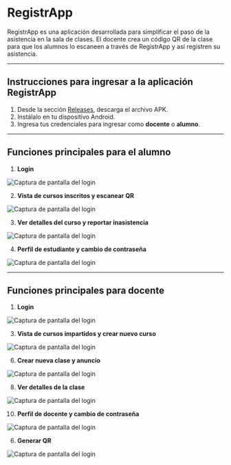 # RegistrApp

RegistrApp es una aplicación desarrollada para simplificar el paso de la asistencia en la sala de clases. El docente crea un código QR de la clase para que los alumnos lo escaneen a través de RegistrApp y así registren su asistencia.

---

## Instrucciones para ingresar a la aplicación RegistrApp

1. Desde la sección [Releases](https://github.com/belruz/Proyecto_RegistrApp/releases/tag/v2.0.1), descarga el archivo APK.  
2. Instálalo en tu dispositivo Android.  
3. Ingresa tus credenciales para ingresar como **docente** o **alumno**.  

---

## Funciones principales para el alumno

1. **Login**
   
![Captura de pantalla del login](images/login.jpg)

2.  **Vista de cursos inscritos y escanear QR**

![Captura de pantalla del login](images/vista_cursos_estudiante.jpg)

3. **Ver detalles del curso y reportar inasistencia**

![Captura de pantalla del login](images/detalles_curso_estudiante.jpg)

4. **Perfil de estudiante y cambio de contraseña**

![Captura de pantalla del login](images/perfil_estudiante.jpg)


---

## Funciones principales para docente

1. **Login**
      
![Captura de pantalla del login](images/login.jpg)

3. **Vista de cursos impartidos y crear nuevo curso**   

![Captura de pantalla del login](images/vista_cursos_docente.jpg)

6. **Crear nueva clase y anuncio**  

![Captura de pantalla del login](images/detalles_curso_docente.jpg)

8. **Ver detalles de la clase**

![Captura de pantalla del login](images/detalles_de_la_clase_docente.jpg)

10. **Perfil de docente y cambio de contraseña**

![Captura de pantalla del login](images/perfil_docente.jpg)

6. **Generar QR**

![Captura de pantalla del login](images/qr_docente.jpg)

